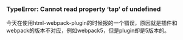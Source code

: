 ### TypeError: Cannot read property ‘tap’ of undefined
今天在使用html-webpack-plugin的时候报的一个错误，原因就是插件和webpack的版本不对应，例如webpack5，但是plugin却是5版本的。
